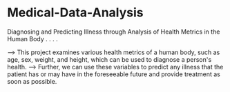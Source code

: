 # Medical-Data-Analysis
Diagnosing and Predicting Illness through Analysis of Health Metrics in the Human Body
.
.
.
.

--> This project examines various health metrics of a human body, such as age, sex, weight, and height, which can be used to diagnose a person's health. 
--> Further, we can use these variables to predict any illness that the patient has or may have in the foreseeable future and provide treatment as soon as possible.
